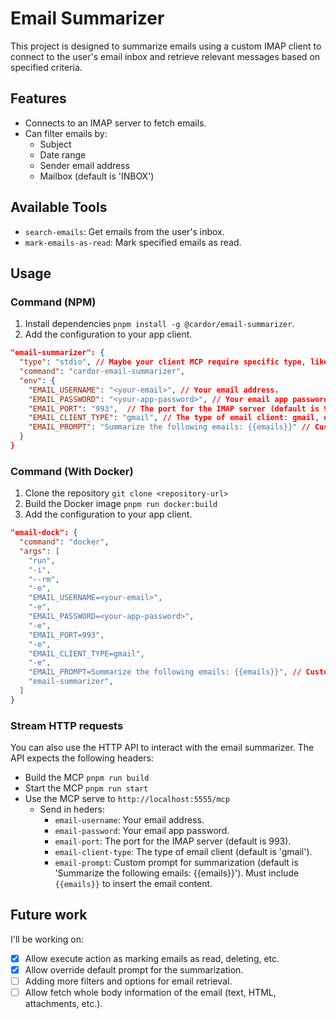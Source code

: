 # Email Summarizer

This project is designed to summarize emails using a custom IMAP client to connect to the user's email inbox and retrieve relevant messages based on specified criteria.

## Features
- Connects to an IMAP server to fetch emails.
- Can filter emails by:
  - Subject
  - Date range
  - Sender email address
  - Mailbox (default is 'INBOX')

## Available Tools

- `search-emails`: Get emails from the user's inbox.
- `mark-emails-as-read`: Mark specified emails as read.

## Usage

### Command (NPM)
1. Install dependencies `pnpm install -g @cardor/email-summarizer`.
2. Add the configuration to your app client.
```json
"email-summarizer": {
  "type": "stdio", // Maybe your client MCP require specific type, like 'stdio'
  "command": "cardor-email-summarizer",
  "env": {
    "EMAIL_USERNAME": "<your-email>", // Your email address.
    "EMAIL_PASSWORD": "<your-app-password>", // Your email app password.
    "EMAIL_PORT": "993",  // The port for the IMAP server (default is 993).
    "EMAIL_CLIENT_TYPE": "gmail", // The type of email client: gmail, outlook, yahoo, etc (default is 'gmail').
    "EMAIL_PROMPT": "Summarize the following emails: {{emails}}" // Custom prompt for summarization. Must include `{{emails}}` to insert the email content.
  }
}
```

### Command (With Docker)
1. Clone the repository `git clone <repository-url>`
2. Build the Docker image `pnpm run docker:build`
3. Add the configuration to your app client.
```json
"email-dock": {
  "command": "docker",
  "args": [
    "run",
    "-i",
    "--rm",
    "-e",
    "EMAIL_USERNAME=<your-email>",
    "-e",
    "EMAIL_PASSWORD=<your-app-password>",
    "-e",
    "EMAIL_PORT=993",
    "-e",
    "EMAIL_CLIENT_TYPE=gmail",
    "-e",
    "EMAIL_PROMPT=Summarize the following emails: {{emails}}", // Custom prompt for summarization. Must include `{{emails}}` to insert the email content.
    "email-summarizer",
  ]
}
```

### Stream HTTP requests
You can also use the HTTP API to interact with the email summarizer. The API expects the following headers:
- Build the MCP `pnpm run build`
- Start the MCP `pnpm run start`
- Use the MCP serve to `http://localhost:5555/mcp`
  - Send in heders:
    - `email-username`: Your email address.
    - `email-password`: Your email app password.
    - `email-port`: The port for the IMAP server (default is 993).
    - `email-client-type`: The type of email client (default is 'gmail').
    - `email-prompt`: Custom prompt for summarization (default is 'Summarize the following emails: {{emails}}'). Must include `{{emails}}` to insert the email content.


## Future work

I'll be working on:
- [x] Allow execute action as marking emails as read, deleting, etc.
- [x] Allow override default prompt for the summarization.
- [ ] Adding more filters and options for email retrieval.
- [ ] Allow fetch whole body information of the email (text, HTML, attachments, etc.).
